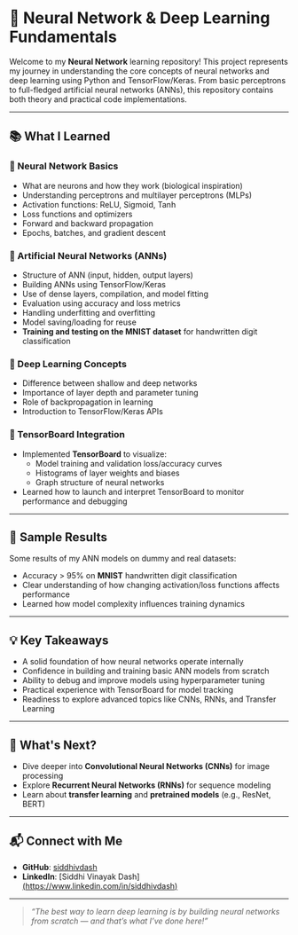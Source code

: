 # 🧠 Neural Network & Deep Learning Fundamentals

Welcome to my **Neural Network** learning repository! This project represents my journey in understanding the core concepts of neural networks and deep learning using Python and TensorFlow/Keras. From basic perceptrons to full-fledged artificial neural networks (ANNs), this repository contains both theory and practical code implementations.

---

## 📚 What I Learned

### 🔹 Neural Network Basics
- What are neurons and how they work (biological inspiration)
- Understanding perceptrons and multilayer perceptrons (MLPs)
- Activation functions: ReLU, Sigmoid, Tanh
- Loss functions and optimizers
- Forward and backward propagation
- Epochs, batches, and gradient descent

### 🔹 Artificial Neural Networks (ANNs)
- Structure of ANN (input, hidden, output layers)
- Building ANNs using TensorFlow/Keras
- Use of dense layers, compilation, and model fitting
- Evaluation using accuracy and loss metrics
- Handling underfitting and overfitting
- Model saving/loading for reuse
- **Training and testing on the MNIST dataset** for handwritten digit classification

### 🔹 Deep Learning Concepts
- Difference between shallow and deep networks
- Importance of layer depth and parameter tuning
- Role of backpropagation in learning
- Introduction to TensorFlow/Keras APIs

### 🔹 TensorBoard Integration
- Implemented **TensorBoard** to visualize:
  - Model training and validation loss/accuracy curves
  - Histograms of layer weights and biases
  - Graph structure of neural networks
- Learned how to launch and interpret TensorBoard to monitor performance and debugging

---

## 🧪 Sample Results
Some results of my ANN models on dummy and real datasets:
- Accuracy > 95% on **MNIST** handwritten digit classification
- Clear understanding of how changing activation/loss functions affects performance
- Learned how model complexity influences training dynamics

---

## 💡 Key Takeaways
- A solid foundation of how neural networks operate internally
- Confidence in building and training basic ANN models from scratch
- Ability to debug and improve models using hyperparameter tuning
- Practical experience with TensorBoard for model tracking
- Readiness to explore advanced topics like CNNs, RNNs, and Transfer Learning

---

## 🚀 What's Next?
- Dive deeper into **Convolutional Neural Networks (CNNs)** for image processing
- Explore **Recurrent Neural Networks (RNNs)** for sequence modeling
- Learn about **transfer learning** and **pretrained models** (e.g., ResNet, BERT)


---

## 📬 Connect with Me
- **GitHub**: [siddhivdash](https://github.com/siddhivdash)
- **LinkedIn**: [Siddhi Vinayak Dash][(https://www.linkedin.com/in/siddhivdash)](https://www.linkedin.com/in/siddhi-v-dash-3b6a01193/)

---

> *“The best way to learn deep learning is by building neural networks from scratch — and that’s what I’ve done here!”*
